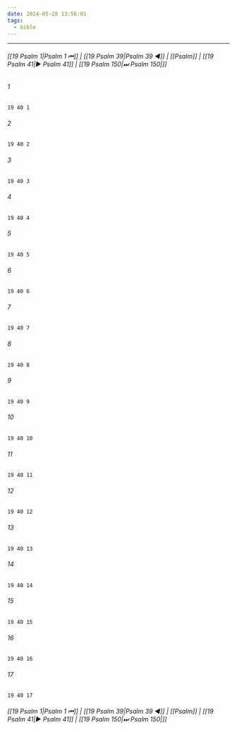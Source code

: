 ```yaml
---
date: 2024-05-28 13:56:01
tags:
  - bible
---
```

___

###### [[19 Psalm 1|Psalm 1 ⏮]] | [[19 Psalm 39|Psalm 39 ◀]] | [[Psalm]] | [[19 Psalm 41|▶ Psalm 41]] | [[19 Psalm 150|⏭ Psalm 150|]]

###### 1
``` verse
19 40 1 
```
###### 2
``` verse
19 40 2 
```
###### 3
``` verse
19 40 3 
```
###### 4
``` verse
19 40 4 
```
###### 5
``` verse
19 40 5 
```
###### 6
``` verse
19 40 6 
```
###### 7
``` verse
19 40 7 
```
###### 8
``` verse
19 40 8 
```
###### 9
``` verse
19 40 9 
```
###### 10
``` verse
19 40 10 
```
###### 11
``` verse
19 40 11 
```
###### 12
``` verse
19 40 12 
```
###### 13
``` verse
19 40 13 
```
###### 14
``` verse
19 40 14 
```
###### 15
``` verse
19 40 15 
```
###### 16
``` verse
19 40 16 
```
###### 17
``` verse
19 40 17 
```

###### [[19 Psalm 1|Psalm 1 ⏮]] | [[19 Psalm 39|Psalm 39 ◀]] | [[Psalm]] | [[19 Psalm 41|▶ Psalm 41]] | [[19 Psalm 150|⏭ Psalm 150|]]

